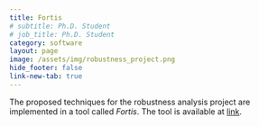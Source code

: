 ```yaml
---
title: Fortis
# subtitle: Ph.D. Student
# job_title: Ph.D. Student
category: software
layout: page
image: /assets/img/robustness_project.png
hide_footer: false
link-new-tab: true
---
```


The proposed techniques for the robustness analysis project are implemented in a tool called *Fortis*. The tool is available at [link](https://github.com/cmu-soda/fortis-core).

​